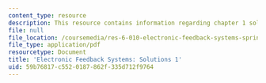 ```yaml
---
content_type: resource
description: This resource contains information regarding chapter 1 solutions.
file: null
file_location: /coursemedia/res-6-010-electronic-feedback-systems-spring-2013/59b76817c5520187862f335d712f9764_MITRES_6-010S13_sol01.pdf
file_type: application/pdf
resourcetype: Document
title: 'Electronic Feedback Systems: Solutions 1'
uid: 59b76817-c552-0187-862f-335d712f9764
---
```

